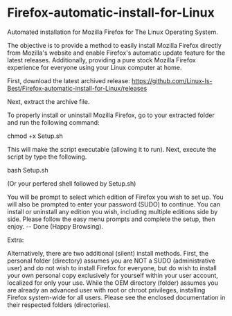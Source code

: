 # Firefox-automatic-install-for-Linux
Automated installation for Mozilla Firefox for The Linux Operating System. 

The objective is to provide a method to easily install Mozilla Firefox directly from Mozilla's website and enable Firefox's automatic update feature for the latest releases. Additionally, providing a pure stock Mozilla Firefox experience for everyone using your Linux computer at home. 

First, download the latest archived release: https://github.com/Linux-Is-Best/Firefox-automatic-install-for-Linux/releases

Next, extract the archive file.

To properly install or uninstall Mozilla Firefox, go to your extracted folder and run the following command:

chmod +x Setup.sh

This will make the script executable (allowing it to run).  Next, execute the script by type the following.

bash Setup.sh
   
   (Or your perfered shell followed by Setup.sh)

You will be prompt to select which edition of Firefox you wish to set up. You will also be prompted to enter your password (SUDO) to continue. You can install or uninstall any edition you wish, including multiple editions side by side. Please follow the easy menu prompts and complete the setup, then enjoy. -- Done (Happy Browsing).

Extra:

Alternatively, there are two additional (silent) install methods. First, the personal folder (directory) assumes you are NOT a SUDO (administrative user) and do not wish to install Firefox for everyone, but do wish to install your own personal copy exclusively for yourself within your user account, localized for only your use. While the OEM directory (folder) assumes you are already an advanced user with root or chroot privileges, installing Firefox system-wide for all users. Please see the enclosed documentation in their respected folders (directories).
